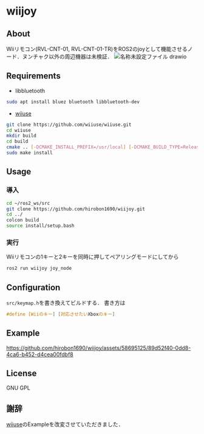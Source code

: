 # wiijoy
## About
Wiiリモコン(RVL-CNT-01, RVL-CNT-01-TR)をROS2のjoyとして機能させるノード．ヌンチャク以外の周辺機器は未検証．
![名称未設定ファイル drawio](https://github.com/hirobon1690/wiijoy/assets/58695125/c2648872-03a2-4da2-b6cc-8f2d6e0f528b)


## Requirements
- libbluetooth
```bash
sudo apt install bluez bluetooth libbluetooth-dev
```
- [wiiuse](https://github.com/wiiuse/wiiuse)
```bash
git clone https://github.com/wiiuse/wiiuse.git
cd wiiuse
mkdir build
cd build
cmake .. [-DCMAKE_INSTALL_PREFIX=/usr/local] [-DCMAKE_BUILD_TYPE=Release] [-DBUILD_EXAMPLE_SDL=NO]
sudo make install
```

## Usage
### 導入
```bash
cd ~/ros2_ws/src
git clone https://github.com/hirobon1690/wiijoy.git
cd ../
colcon build
source install/setup.bash
```

### 実行
Wiiリモコンの1キーと2キーを同時に押してペアリングモードにしてから
```bash
ros2 run wiijoy joy_node
```

## Configuration
`src/keymap.h`を書き換えてビルドする．
書き方は
```cpp
#define [Wiiのキー] [対応させたいXboxのキー]
```

## Example
https://github.com/hirobon1690/wiijoy/assets/58695125/89d52f40-0dd8-4ca6-b452-d4cea00fdbf8


## License
GNU GPL

## 謝辞
[wiiuse](https://github.com/wiiuse/wiiuse)のExampleを改変させていただきました．
